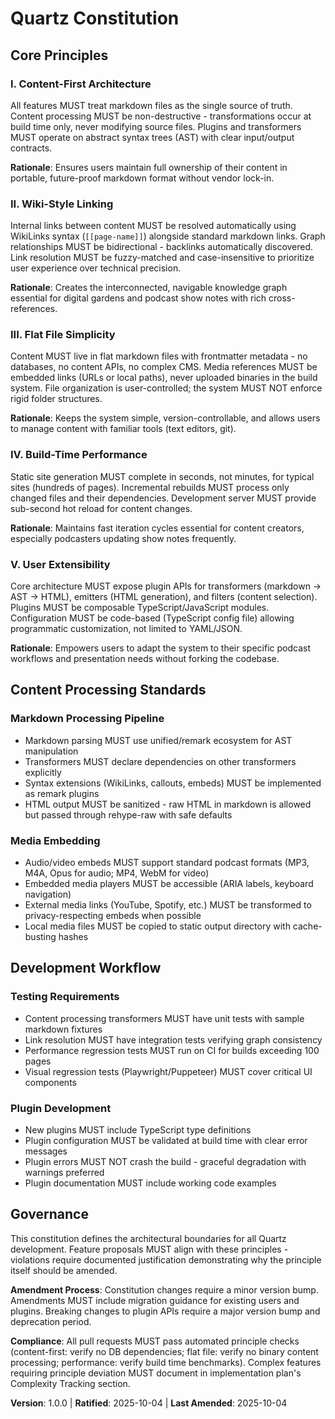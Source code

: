 <!--
SYNC IMPACT REPORT
Version: 1.0.0 (Initial Constitution)
Ratification: 2025-10-04
Changes:
  - NEW: Content-First Architecture principle
  - NEW: Wiki-Style Linking principle
  - NEW: Flat File Simplicity principle
  - NEW: Build-Time Performance principle
  - NEW: User Extensibility principle
Templates:
  - ✅ plan-template.md: Constitution Check section added
  - ✅ spec-template.md: Alignment verified
  - ✅ tasks-template.md: Principle-driven task categorization aligned
Follow-up: None
-->

# Quartz Constitution

## Core Principles

### I. Content-First Architecture

All features MUST treat markdown files as the single source of truth. Content processing MUST be non-destructive - transformations occur at build time only, never modifying source files. Plugins and transformers MUST operate on abstract syntax trees (AST) with clear input/output contracts.

**Rationale**: Ensures users maintain full ownership of their content in portable, future-proof markdown format without vendor lock-in.

### II. Wiki-Style Linking

Internal links between content MUST be resolved automatically using WikiLinks syntax (`[[page-name]]`) alongside standard markdown links. Graph relationships MUST be bidirectional - backlinks automatically discovered. Link resolution MUST be fuzzy-matched and case-insensitive to prioritize user experience over technical precision.

**Rationale**: Creates the interconnected, navigable knowledge graph essential for digital gardens and podcast show notes with rich cross-references.

### III. Flat File Simplicity

Content MUST live in flat markdown files with frontmatter metadata - no databases, no content APIs, no complex CMS. Media references MUST be embedded links (URLs or local paths), never uploaded binaries in the build system. File organization is user-controlled; the system MUST NOT enforce rigid folder structures.

**Rationale**: Keeps the system simple, version-controllable, and allows users to manage content with familiar tools (text editors, git).

### IV. Build-Time Performance

Static site generation MUST complete in seconds, not minutes, for typical sites (hundreds of pages). Incremental rebuilds MUST process only changed files and their dependencies. Development server MUST provide sub-second hot reload for content changes.

**Rationale**: Maintains fast iteration cycles essential for content creators, especially podcasters updating show notes frequently.

### V. User Extensibility

Core architecture MUST expose plugin APIs for transformers (markdown → AST → HTML), emitters (HTML generation), and filters (content selection). Plugins MUST be composable TypeScript/JavaScript modules. Configuration MUST be code-based (TypeScript config file) allowing programmatic customization, not limited to YAML/JSON.

**Rationale**: Empowers users to adapt the system to their specific podcast workflows and presentation needs without forking the codebase.

## Content Processing Standards

### Markdown Processing Pipeline

- Markdown parsing MUST use unified/remark ecosystem for AST manipulation
- Transformers MUST declare dependencies on other transformers explicitly
- Syntax extensions (WikiLinks, callouts, embeds) MUST be implemented as remark plugins
- HTML output MUST be sanitized - raw HTML in markdown is allowed but passed through rehype-raw with safe defaults

### Media Embedding

- Audio/video embeds MUST support standard podcast formats (MP3, M4A, Opus for audio; MP4, WebM for video)
- Embedded media players MUST be accessible (ARIA labels, keyboard navigation)
- External media links (YouTube, Spotify, etc.) MUST be transformed to privacy-respecting embeds when possible
- Local media files MUST be copied to static output directory with cache-busting hashes

## Development Workflow

### Testing Requirements

- Content processing transformers MUST have unit tests with sample markdown fixtures
- Link resolution MUST have integration tests verifying graph consistency
- Performance regression tests MUST run on CI for builds exceeding 100 pages
- Visual regression tests (Playwright/Puppeteer) MUST cover critical UI components

### Plugin Development

- New plugins MUST include TypeScript type definitions
- Plugin configuration MUST be validated at build time with clear error messages
- Plugin errors MUST NOT crash the build - graceful degradation with warnings preferred
- Plugin documentation MUST include working code examples

## Governance

This constitution defines the architectural boundaries for all Quartz development. Feature proposals MUST align with these principles - violations require documented justification demonstrating why the principle itself should be amended.

**Amendment Process**: Constitution changes require a minor version bump. Amendments MUST include migration guidance for existing users and plugins. Breaking changes to plugin APIs require a major version bump and deprecation period.

**Compliance**: All pull requests MUST pass automated principle checks (content-first: verify no DB dependencies; flat file: verify no binary content processing; performance: verify build time benchmarks). Complex features requiring principle deviation MUST document in implementation plan's Complexity Tracking section.

**Version**: 1.0.0 | **Ratified**: 2025-10-04 | **Last Amended**: 2025-10-04
